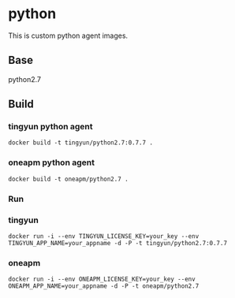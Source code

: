# python
This is custom python agent images.

## Base
python2.7

## Build

### tingyun python agent
```
docker build -t tingyun/python2.7:0.7.7 .
```
### oneapm python agent
```
docker build -t oneapm/python2.7 .
```

### Run

### tingyun
```
docker run -i --env TINGYUN_LICENSE_KEY=your_key --env TINGYUN_APP_NAME=your_appname -d -P -t tingyun/python2.7:0.7.7
```

### oneapm
```
docker run -i --env ONEAPM_LICENSE_KEY=your_key --env ONEAPM_APP_NAME=your_appname -d -P -t oneapm/python2.7
```
